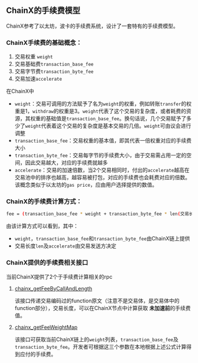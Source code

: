 ## ChainX的手续费模型

ChainX参考了以太坊，波卡的手续费系统，设计了一套特有的手续费模型。

### ChainX手续费的基础概念：

1. 交易权重 `weight`
2. 交易基础费`transaction_base_fee`
3. 交易字节费`transaction_byte_fee`
4. 交易加速`accelerate`

在ChainX中

* `weight`：交易可调用的方法赋予了名为`weight`的权重，例如转账`transfer`的权重是1，`withdraw`的权重是3。`weight`代表了这个交易的复杂度，或者耗费的资源，其权重的基础值是`transaction_base_fee`。换句话说，几个交易赋予了多少了`weight`代表着这个交易的复杂度是基本交易的几倍。`weight`可由议会进行调整
* `transaction_base_fee`：交易权重的基本值，即其代表一倍权重对应的手续费大小
* `transaction_byte_fee`：交易每字节的手续费大小，由于交易需占用一定的空间，因此交易越大，对应的手续费就越多
* `accelerate`：交易的加速倍数，当2个交易相同时，付出的`accelerate`越高在交易池中的排序也越高，越容易被打包，对应的手续费也会耗费对应的倍数。该概念类似于以太坊的`gas price`，应由用户选择提供的数值。

### ChainX的手续费计算方式：

```bash
fee = (transaction_base_fee * weight + transaction_byte_fee * len(交易长度)) * accelerate
```

由该计算方式可以看到，其中：

* `weight`，`transaction_base_fee`和`transaction_byte_fee`由ChainX链上提供
* 交易长度`len`及`accelerate`由交易发送方决定

###  ChainX提供的手续费相关接口

当前ChainX提供了2个于手续费计算相关的rpc

1. [chainx_getFeeByCallAndLength](RPC#chainx_getFeeByCallAndLength)

   该接口传递交易编码过的function原文（注意不是交易体，是交易体中的function部分），交易长度，可以在ChainX节点中计算获取 **未加速前**的手续费值。

2. [chainx_getFeeWeightMap](RPC#chainx_getFeeWeightMap)

   该接口可获取当前ChainX链上的`weight`列表，`transaction_base_fee`及`transaction_byte_fee`。开发者可根据这三个参数在本地根据上述公式计算得到应付的手续费。